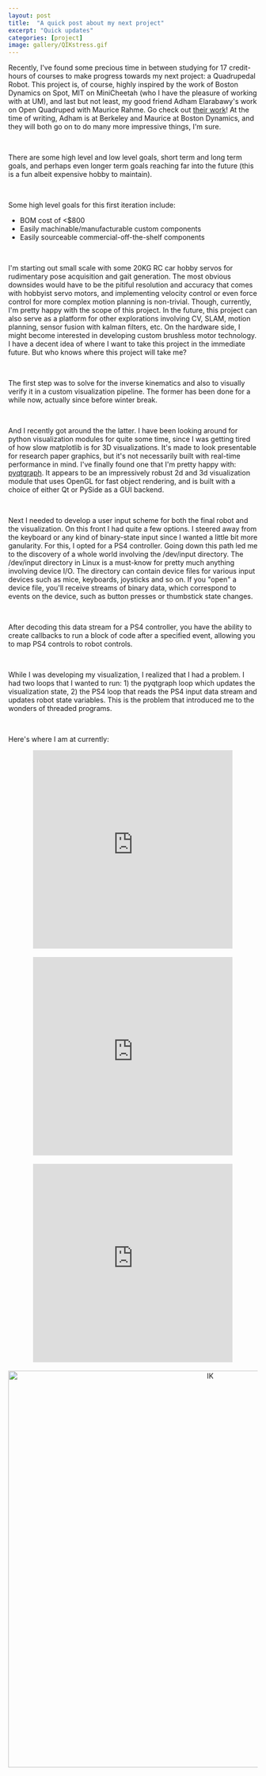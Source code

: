 ```yaml
---
layout: post
title:  "A quick post about my next project"
excerpt: "Quick updates"
categories: [project]
image: gallery/QIKstress.gif
---
```


Recently, I've found some precious time in between studying for 17 credit-hours of courses to make progress towards my next project: a Quadrupedal Robot. This project is, of course, highly inspired by the work of Boston Dynamics on Spot, MIT on MiniCheetah (who I have the pleasure of working with at UM), and last but not least, my good friend Adham Elarabawy's work on Open Quadruped with Maurice Rahme. Go check out [their work](https://github.com/OpenQuadruped)! At the time of writing, Adham is at Berkeley and Maurice at Boston Dynamics, and they will both go on to do many more impressive things, I'm sure.

<br>

There are some high level and low level goals, short term and long term goals, and perhaps even longer term goals reaching far into the future (this is a fun albeit expensive hobby to maintain).

<br>

Some high level goals for this first iteration include:
* BOM cost of <$800
* Easily machinable/manufacturable custom components
* Easily sourceable commercial-off-the-shelf components

<br>

I'm starting out small scale with some 20KG RC car hobby servos for rudimentary pose acquisition and gait generation. The most obvious downsides would have to be the pitiful resolution and accuracy that comes with hobbyist servo motors, and implementing velocity control or even force control for more complex motion planning is non-trivial. Though, currently, I'm pretty happy with the scope of this project. In the future, this project can also serve as a platform for other explorations involving CV, SLAM, motion planning, sensor fusion with kalman filters, etc. On the hardware side, I might become interested in developing custom brushless motor technology. I have a decent idea of where I want to take this project in the immediate future. But who knows where this project will take me?

<br>

The first step was to solve for the inverse kinematics and also to visually verify it in a custom visualization pipeline. The former has been done for a while now, actually since before winter break.

<br>

And I recently got around the the latter. I have been looking around for python visualization modules for quite some time, since I was getting tired of how slow matplotlib is for 3D visualizations. It's made to look presentable for research paper graphics, but it's not necessarily built with real-time performance in mind. I've finally found one that I'm pretty happy with: [pyqtgraph](http://www.pyqtgraph.org/). It appears to be an impressively robust 2d and 3d visualization module that uses OpenGL for fast object rendering, and is built with a choice of either Qt or PySide as a GUI backend.

<br>

Next I needed to develop a user input scheme for both the final robot and the visualization. On this front I had quite a few options. I steered away from the keyboard or any kind of binary-state input since I wanted a little bit more ganularity. For this, I opted for a PS4 controller. Going down this path led me to the discovery of a whole world involving the /dev/input directory. The /dev/input directory in Linux is a must-know for pretty much anything involving device I/O. The directory can contain device files for various input devices such as mice, keyboards, joysticks and so on. If you "open" a device file, you'll receive streams of binary data, which correspond to events on the device, such as button presses or thumbstick state changes.

<br>

After decoding this data stream for a PS4 controller, you have the ability to create callbacks to run a block of code after a specified event, allowing you to map PS4 controls to robot controls.

<br>

While I was developing my visualization, I realized that I had a problem. I had two loops that I wanted to run: 1) the pyqtgraph loop which updates the visualization state, 2) the PS4 loop that reads the PS4 input data stream and updates robot state variables. This is the problem that introduced me to the wonders of threaded programs.

<br>

Here's where I am at currently:
<div align="center"><iframe style="aspect-ratio: 16 / 9; max-width:80%;height:400px"  src="https://www.youtube.com/embed/fkbPEBkFw38" frameborder="0" allow="accelerometer; autoplay; clipboard-write; encrypted-media; gyroscope; picture-in-picture" allowfullscreen></iframe></div>
<br>
<div align="center"><iframe style="aspect-ratio: 16 / 9; max-width:80%;height:400px"  src="https://www.youtube.com/embed/RiKDt2fboVg" frameborder="0" allow="accelerometer; autoplay; clipboard-write; encrypted-media; gyroscope; picture-in-picture" allowfullscreen></iframe></div>
<br>
<div align="center"><iframe style="aspect-ratio: 16 / 9; max-width:80%;height:400px"  src="https://www.youtube.com/embed/Qadp65k-Nd0" frameborder="0" allow="accelerometer; autoplay; clipboard-write; encrypted-media; gyroscope; picture-in-picture" allowfullscreen></iframe></div>
<br>
<div align="center">
  <img src="{{ site.url }}/img/gallery/QIKstress.gif" alt="IK" width="800px">
</div>
